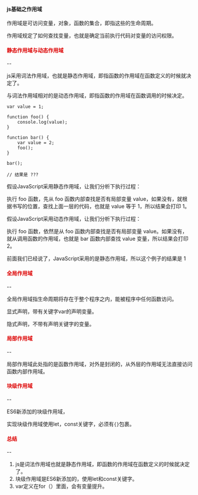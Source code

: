 #### js基础之作用域

作用域是可访问变量，对象，函数的集合，即指这些的生命周期。

作用域规定了如何查找变量，也就是确定当前执行代码对变量的访问权限。



#### <font color="#dd0000">静态作用域与动态作用域</font>

--

js采用词法作用域，也就是静态作用域，即指函数的作用域在函数定义的时候就决定了。

与词法作用域相对的是动态作用域，即指函数的作用域在函数调用的时候决定。

```
var value = 1;

function foo() {
    console.log(value);
}

function bar() {
    var value = 2;
    foo();
}

bar();

// 结果是 ???
```

假设JavaScript采用静态作用域，让我们分析下执行过程：

执行 foo 函数，先从 foo 函数内部查找是否有局部变量 value，如果没有，就根据书写的位置，查找上面一层的代码，也就是 value 等于 1，所以结果会打印 1。

假设JavaScript采用动态作用域，让我们分析下执行过程：

执行 foo 函数，依然是从 foo 函数内部查找是否有局部变量 value。如果没有，就从调用函数的作用域，也就是 bar 函数内部查找 value 变量，所以结果会打印 2。

前面我们已经说了，JavaScript采用的是静态作用域，所以这个例子的结果是 1


#### <font color="#dd0000">全局作用域</font>

--

全局作用域指生命周期将存在于整个程序之内，能被程序中任何函数访问。

显式声明，带有关键字var的声明变量。

隐式声明，不带有声明关键字的变量。


#### <font color="#dd0000">局部作用域</font>

--

局部作用域此处指的是函数作用域，对外是封闭的，从外层的作用域无法直接访问函数内部作用域。


#### <font color="#dd0000">块级作用域</font>

--

ES6新添加的块级作用域，

实现块级作用域使用let，const关键字，必须有`{}`包裹。



#### <font color="#dd0000">总结</font>

--

1. js是词法作用域也就是静态作用域，即函数的作用域在函数定义的时候就决定了。
2. 块级作用域是ES6新添加的，使用let和const关键字。
3. var定义在for（）里面，会有变量提升。






